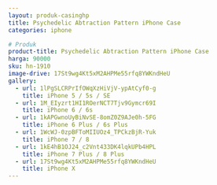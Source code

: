 ```yaml
---
layout: produk-casinghp
title: Psychedelic Abtraction Pattern iPhone Case
categories: iphone

# Produk
product-title: Psychedelic Abtraction Pattern iPhone Case
harga: 90000
sku: hn-1910
image-drive: 17St9wg4Kt5xM2AHPMe55rfq8YWKndHeU
gallery:
  - url: 1lPgSLCRPrIfOWqXzHiVjV-ypAtCyf0-g
    title: iPhone 5 / 5s / SE
  - url: 1M_EIyzrt1HI1ROerNCT7Tjv9Gymcr69I
    title: iPhone 6 / 6s
  - url: 1kAPGwnoUyBiNvSE-8omZ0Z9AJe0h-5FG
    title: iPhone 6 Plus / 6s Plus
  - url: 1WcWJ-0zpBFToMIIUOz4_TPCkzBjR-Yuk
    title: iPhone 7 / 8
  - url: 1kE4hB1OJ24_c2Vnt433DK4lqkUPb4HPL
    title: iPhone 7 Plus / 8 Plus
  - url: 17St9wg4Kt5xM2AHPMe55rfq8YWKndHeU
    title: iPhone X
---
```

